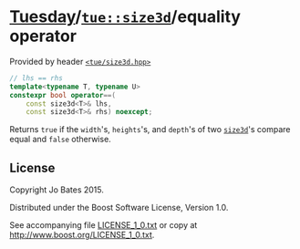 [Tuesday](../../../README.md)/[`tue::size3d`](../../headers/size3d.md)/equality operator
========================================================================================
Provided by header [`<tue/size3d.hpp>`](../../headers/size3d.md)

```c++
// lhs == rhs
template<typename T, typename U>
constexpr bool operator==(
    const size3d<T>& lhs,
    const size3d<T>& rhs) noexcept;
```

Returns `true` if the `width`'s, `heights`'s, and `depth`'s of two
[`size3d`](../../headers/size3d.md)'s compare equal and `false` otherwise.

License
-------
Copyright Jo Bates 2015.

Distributed under the Boost Software License, Version 1.0.

See accompanying file [LICENSE_1_0.txt](../../../LICENSE_1_0.txt) or copy at
http://www.boost.org/LICENSE_1_0.txt.

